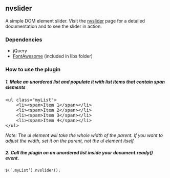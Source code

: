 ## nvslider
A simple DOM element slider. Visit the [nvslider](http://www.strackovski.net/nvslider/) page for a detailed documentation and to see the slider in action.

### Dependencies
 - jQuery
 - [FontAwesome](http://www.fontawesome.io/) (included in libs folder)


### How to use the plugin
##### 1. Make an unordered list and populate it with list items that contain span elements
<pre>&#60ul class="myList"&#62
	&#60li&#62&#60span&#62Item 1&#60/span&#62&#60/li&#62
	&#60li&#62&#60span&#62Item 2&#60/span&#62&#60/li&#62
	&#60li&#62&#60span&#62Item 3&#60/span&#62&#60/li&#62
	&#60li&#62&#60span&#62Item 4&#60/span&#62&#60/li&#62
&#60/ul&#62</pre>

*Note: The ul element will take the whole width of the parent.
If you want to adjust the width, set it on the parent, not the ul element itself.*

##### 2. Call the plugin on an unordered list inside your document.ready() event.
<pre><code>$(‘.myList’).nvslider();
</code></pre>
